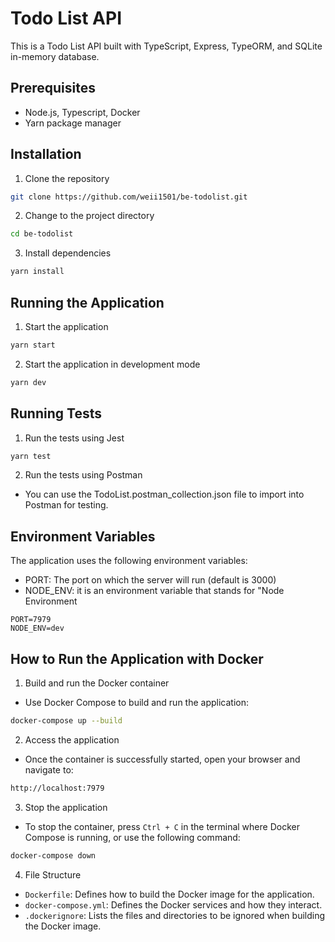 <!-- tutorial -->
# Todo List API

This is a Todo List API built with TypeScript, Express, TypeORM, and SQLite in-memory database.

## Prerequisites

- Node.js, Typescript, Docker
- Yarn package manager

## Installation

1. Clone the repository

```bash
git clone https://github.com/weii1501/be-todolist.git
```

2. Change to the project directory
```bash
cd be-todolist
```

3. Install dependencies
```bash
yarn install
```

## Running the Application
1. Start the application
```bash
yarn start
```
2. Start the application in development mode
```bash
yarn dev
```

## Running Tests
1. Run the tests using Jest
```bash
yarn test
```
2. Run the tests using Postman
- You can use the TodoList.postman_collection.json file to import into Postman for testing.

## Environment Variables
The application uses the following environment variables:
- PORT: The port on which the server will run (default is 3000)
- NODE_ENV: it is an environment variable that stands for "Node Environment
```env
PORT=7979
NODE_ENV=dev
```

## How to Run the Application with Docker
1. Build and run the Docker container
- Use Docker Compose to build and run the application:
```bash 
docker-compose up --build
```

2. Access the application
- Once the container is successfully started, open your browser and navigate to:
```bash
http://localhost:7979
```

3. Stop the application
- To stop the container, press `Ctrl + C` in the terminal where Docker Compose is running, or use the following command:
```bash
docker-compose down
```

4. File Structure
- `Dockerfile`: Defines how to build the Docker image for the application.
- `docker-compose.yml`: Defines the Docker services and how they interact.
- `.dockerignore`: Lists the files and directories to be ignored when building the Docker image.

